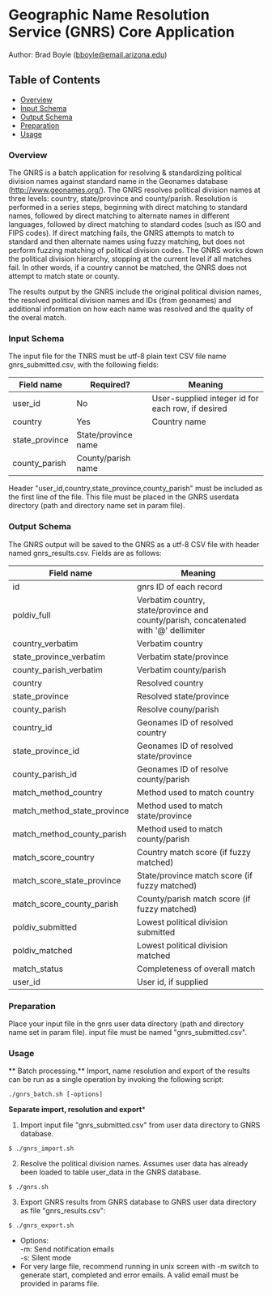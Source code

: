 # Geographic Name Resolution Service (GNRS) Core Application 

Author: Brad Boyle (bboyle@email.arizona.edu)  

## Table of Contents

- [Overview](#overview)
- [Input Schema](#input-schema)
- [Output Schema](#output-schema)
- [Preparation](#preparation)
- [Usage](#usage)

### <a name="Overview"></a>Overview

The GNRS is a batch application for resolving & standardizing political division names against standard name in the Geonames database (http://www.geonames.org/). The GNRS resolves political division names at three levels: country, state/province and county/parish. Resolution is performed in a series steps, beginning with direct matching to standard names, followed by direct matching to alternate names in different languages, followed by direct matching to standard codes (such as ISO and FIPS codes). If direct matching fails, the GNRS attempts to match to standard and then alternate names using fuzzy matching, but does not perform fuzzing matching of political division codes. The GNRS works down the political division hierarchy, stopping at the current level if all matches fail. In other words, if a country cannot be matched, the GNRS does not attempt to match state or county.

The results output by the GNRS include the original political division names, the resolved political division names and IDs (from geonames) and additional information on how each name was resolved and the quality of the overal match.

### <a name="input-schema"></a>Input Schema

The input file for the TNRS must be utf-8 plain text CSV file name gnrs_submitted.csv, with the following fields:

| Field name | Required? | Meaning |
| ----- | ----- | ----- |
| user_id | No | User-supplied integer id for each row, if desired |
| country | Yes | Country name |
| state_province | State/province name |
| county_parish | County/parish name |

Header "user_id,country,state_province,county_parish" must be included as the first line of the file. This file must be placed in the GNRS userdata directory  (path and directory name set in param file). 

### <a name="output-schema"></a>Output Schema

The GNRS output will be saved to the GNRS as a utf-8 CSV file with header named gnrs_results.csv. Fields are as follows:

| Field name | Meaning |
| ----- | ----- |
| id | gnrs ID of each record |
| poldiv_full | Verbatim country, state/province and county/parish, concatenated with '@' dellimiter |
| country_verbatim | Verbatim country |
| state_province_verbatim | Verbatim state/province |
| county_parish_verbatim | Verbatim county/parish |
| country | Resolved country |
| state_province | Resolved state/province |
| county_parish | Resolve couny/parish |
| country_id | Geonames ID of resolved country |
| state_province_id | Geonames ID of resolved state/province |
| county_parish_id | Geonames ID of resolve county/parish |
| match_method_country | Method used to match country |
| match_method_state_province | Method used to match state/province |
| match_method_county_parish | Method used to match county/parish |
| match_score_country | Country match score (if fuzzy matched) |
| match_score_state_province | State/province match score (if fuzzy matched) |
| match_score_county_parish | County/parish match score (if fuzzy matched) |
| poldiv_submitted | Lowest political division submitted |
| poldiv_matched | Lowest political division matched |
| match_status | Completeness of overall match |
| user_id | User id, if supplied |


### <a name="preparation"></a>Preparation

Place your input file in the gnrs user data directory (path and directory name set in param file). input file must be named "gnrs_submitted.csv".

### <a name="Usage"></a>Usage

** Batch processing.** Import, name resolution and export of the results can be run as a single operation by invoking the following script:

```
./gnrs_batch.sh [-options]
```

**Separate import, resolution and export***

1. Import input file "gnrs_submitted.csv" from user data directory to GNRS database.

```
$ ./gnrs_import.sh

```

2. Resolve the political division names. Assumes user data has already been loaded to table user_data in the GNRS database.

```
$ ./gnrs.sh

```

3. Export GNRS results from GNRS database to GNRS user data directory as file "gnrs_results.csv":

```
$ ./gnrs_export.sh

```

  * Options:  
  	-m: Send notification emails  
  	-s: Silent mode  
  * For very large file, recommend running in unix screen with -m switch to generate start, completed and error emails. A valid email must be provided in params file.
